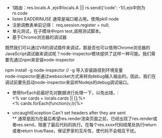 * 1路由：res.locals.A  ,ejs中locals.A  ||| rs.send({'code': -1}),ejs中则为rs.code
* listen EADDRINUSE   通常是端口被占用。使用pkill node
* 注册调教表单前记得：		req.session.register = null;
* 单元测试，在子模块中npm test,调用测试脚本。 <br>
* 基于Chrome浏览器的调试器  <br>

既然我们可以通过V8的调试插件来调试，那是否也可以借用Chrome浏览器的JavaScript调试器来调试呢？node-inspector模块提供了这样一种可能。我们需要先通过npm来安装node-inspector   <br>

npm install -g node-inspector  // -g 导入安装路径到环境变量 <br>
node-inspector是通过websocket方式来转向debug输入输出的。因此，我们在调试前要先启动node-inspector来监听Nodejs的debug调试端口。 <br>

* 使用forEach前最好先对数据进行处理一下，以免出错，:<br>	
	<% var cards = locals.cards || [];%> <br>
	<% cards.forEach(function(v,i){%>

* uncaughtException Can't set headers after they are sent<br>
** 通常是因为在最后希望res.render渲染页面之前，已经出现了res.render或者res.send，阻塞了最后代码的执行。在每个res.xxxx代码结尾处执行return或者return true/flase，保证罗家的互斥性，使代码不会相互干扰。
